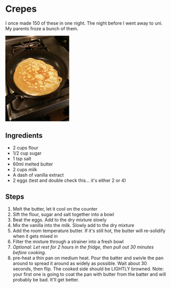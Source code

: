 # Crepes
I once made 150 of these in one night. The night before I went away to uni. My parents froze a bunch of them.

<img src="./crepes.jpg" width="200px">

## Ingredients
- 2 cups flour
- 1/2 cup sugar
- 1 tsp salt
- 60ml melted butter
- 2 cups milk
- A dash of vanilla extract
- 2 eggs (test and double check this... it's either 2 or 4)

## Steps
1. Melt the butter, let it cool on the counter 
2. Sift the flour, sugar and salt together into a bowl
3. Beat the eggs. Add to the dry mixture slowly
4. Mix the vanilla into the milk. Slowly add to the dry mixture
5. Add the room temperature butter. If it's still hot, the butter will re-solidify when it gets mixed in
6. Filter the mixture through a strainer into a fresh bowl
7. *Optional: Let rest for 2 hours in the fridge, then pull out 30 minutes before cooking.* 
8. pre-heat a thin pan on medium heat. Pour the batter and swivle the pan around to spread it around as widely as possible. Wait about 30 seconds, then flip. The cooked side should be LIGHTLY browned. Note: your first one is going to coat the pan with butter from the batter and will probably be bad. It'll get better. 

